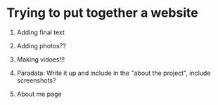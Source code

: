 # Trying to put together a website #
1. Adding final text

2. Adding photos??

3. Making vidoes!!!

4. Paradata:  Write it up and include in the "about the project", include screenshots?

5. About me page
